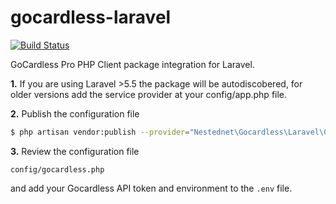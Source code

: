 # gocardless-laravel
[![Build Status](https://travis-ci.com/Nestednet/gocardless-laravel.svg?branch=master)](https://travis-ci.com/Nestednet/gocardless-laravel)

GoCardless Pro PHP Client package integration for Laravel.

**1.** If you are using Laravel >5.5 the package will be autodiscobered, for older versions add the service provider at your config/app.php file.

**2.** Publish the configuration file
```bash
$ php artisan vendor:publish --provider="Nestednet\Gocardless\Laravel\GocardlessServiceProvider"
```

**3.** Review the configuration file
```
config/gocardless.php
```
and add your Gocardless API token and environment to the `.env` file.
